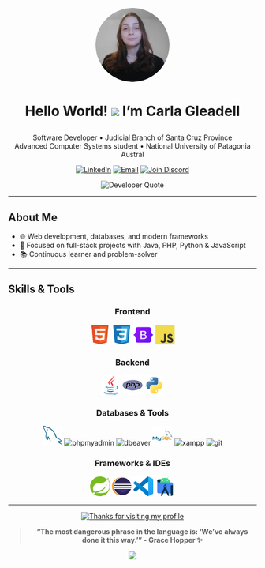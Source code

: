<p align="center">
  <img src="https://raw.githubusercontent.com/CarlaGleadell/CarlaGleadell/main/Profile.png" alt="Profile picture" width="150" height="150" style="border-radius:50%;">
</p>


<h1 align="center">

  Hello World!
<img src="https://user-images.githubusercontent.com/44104676/173990923-48b66056-0bff-472a-b5bf-faab4146e950.gif" height="40">
  I’m Carla Gleadell</h1>
<p align="center">
Software Developer • Judicial Branch of Santa Cruz Province <br/>
Advanced Computer Systems student • National University of Patagonia Austral
</p>

<p align="center">
  <a href="https://www.linkedin.com/in/carla-g-7412b51b1/"><img alt="LinkedIn" src="https://img.shields.io/badge/LinkedIn-0A66C2?style=for-the-badge&logo=linkedin&logoColor=white"></a>
  <a href="mailto:carlagleadell@gmail.com"><img alt="Email" src="https://img.shields.io/badge/Email-D14836?style=for-the-badge&logo=gmail&logoColor=white"></a>
  <a href="https://discord.gg/510184215799791616" target="_blank">
  <img src="https://img.shields.io/badge/Discord-5865F2?style=for-the-badge&logo=discord&logoColor=white" alt="Join Discord">
</a>
 <p align="center">
    <img src="https://readme-typing-svg.demolab.com?font=Fira+Code&duration=3000&pause=2000&color=C2FFC7&center=true&vCenter=true&random=false&width=800&lines=Hello+world+!" alt="Developer Quote"/>
</p>
</p>
 
---

## About Me
- 🌐 Web development, databases, and modern frameworks
- 🎯 Focused on full-stack projects with Java, PHP, Python & JavaScript
- 📚 Continuous learner and problem-solver

---

## Skills & Tools
<h3 align="center">Frontend</h3>
<p align="center">
  <img src="https://raw.githubusercontent.com/devicons/devicon/master/icons/html5/html5-original.svg" alt="html5" width="40" height="40"/>
  <img src="https://raw.githubusercontent.com/devicons/devicon/master/icons/css3/css3-original.svg" alt="css3" width="40" height="40"/>
  <img src="https://raw.githubusercontent.com/devicons/devicon/master/icons/bootstrap/bootstrap-original.svg" alt="bootstrap" width="40" height="40"/>

  <img src="https://raw.githubusercontent.com/devicons/devicon/master/icons/javascript/javascript-original.svg" alt="javascript" width="40" height="40"/>
</p>

<h3 align="center">Backend</h3>
<p align="center">
  <img src="https://raw.githubusercontent.com/devicons/devicon/master/icons/java/java-original.svg" alt="java" width="40" height="40"/>
  <img src="https://raw.githubusercontent.com/devicons/devicon/master/icons/php/php-original.svg" alt="php" width="40" height="40"/>
  <img src="https://raw.githubusercontent.com/devicons/devicon/master/icons/python/python-original.svg" alt="python" width="40" height="40"/>
</p>

<h3 align="center">Databases & Tools</h3>
<p align="center">
  <img src="https://raw.githubusercontent.com/devicons/devicon/master/icons/mysql/mysql-original.svg" alt="mysql" width="40" height="40"/>
  <img src="https://www.vectorlogo.zone/logos/phpmyadmin/phpmyadmin-icon.svg" alt="phpmyadmin" width="40" height="40"/>
  <img src="https://dbeaver.io/wp-content/uploads/2015/09/beaver-head.png" alt="dbeaver" width="40" height="40"/>
  <img src="https://raw.githubusercontent.com/devicons/devicon/master/icons/mysql/mysql-original-wordmark.svg" alt="mysql-workbench" width="40" height="40"/>
  <img src="https://www.apachefriends.org/images/xampp-logo-ac950edf.svg" alt="xampp" width="40" height="40"/>
  <img src="https://www.vectorlogo.zone/logos/git-scm/git-scm-icon.svg" alt="git" width="40" height="40"/>
</p>

<h3 align="center">Frameworks & IDEs</h3>
<p align="center">
  <img src="https://raw.githubusercontent.com/devicons/devicon/master/icons/spring/spring-original.svg" alt="springboot" width="40" height="40"/>
  <img src="https://raw.githubusercontent.com/devicons/devicon/master/icons/eclipse/eclipse-original.svg" alt="eclipse" width="40" height="40"/>
  <img src="https://raw.githubusercontent.com/devicons/devicon/master/icons/vscode/vscode-original.svg" alt="vscode" width="40" height="40"/>
  <img src="https://raw.githubusercontent.com/devicons/devicon/master/icons/androidstudio/androidstudio-original.svg" alt="androidstudio" width="40" height="40"/>
</p>

---

<div align="center">
<a href="#">
    <img height="120" alt="Thanks for visiting my profile" width="100%" src="https://capsule-render.vercel.app/api?type=waving&color=E0BBE4&height=120&section=header&text=Thanks%20for%20visiting!&fontSize=30&fontColor=000000&animation=twinkling"/>
</a>
<blockquote>
<p><strong> “The most dangerous phrase in the language is: ‘We’ve always done it this way.’” - Grace Hopper ✨</strong></p>
</blockquote>
<p align="center">
    <img src="https://capsule-render.vercel.app/api?type=waving&color=gradient&customColorList=15,16,17,18,19&height=60&section=footer"/>
</p>
</div>


